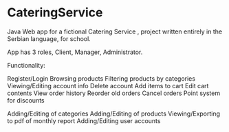 # CateringService
Java Web app for a fictional Catering Service , project written entirely in the Serbian language, for school. 

App has 3 roles, Client, Manager, Administrator. 

Functionality: 

Register/Login
Browsing products
Filtering products by categories
Viewing/Editing account info
Delete account
Add items to cart
Edit cart contents
View order history
Reorder old orders
Cancel orders
Point system for discounts

Adding/Editing of categories
Adding/Editing of products 
Viewing/Exporting to pdf of monthly report
Adding/Editing user accounts

